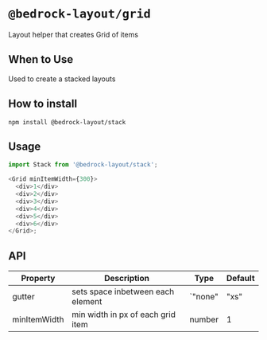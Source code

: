 # `@bedrock-layout/grid`

Layout helper that creates Grid of items

## When to Use

Used to create a stacked layouts

## How to install

`npm install @bedrock-layout/stack`

## Usage

```javascript
import Stack from '@bedrock-layout/stack';

<Grid minItemWidth={300}>
  <div>1</div>
  <div>2</div>
  <div>3</div>
  <div>4</div>
  <div>5</div>
  <div>6</div>
</Grid>;
```

## API

| Property     | Description                       | Type                                                       | Default |
| ------------ | --------------------------------- | ---------------------------------------------------------- | ------- |
| gutter       | sets space inbetween each element | `"none" | "xs" | "sm" | "md" | "lg" | "lg" | "xl" | "xxl"` | `md`    |
| minItemWidth | min width in px of each grid item | number                                                     | 1       |
